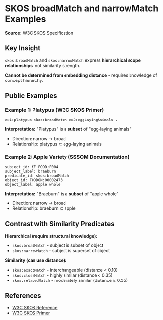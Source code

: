 # SKOS broadMatch and narrowMatch Examples

**Source:** W3C SKOS Specification

## Key Insight

`skos:broadMatch` and `skos:narrowMatch` express **hierarchical scope relationships**, not similarity strength.

**Cannot be determined from embedding distance** - requires knowledge of concept hierarchy.

## Public Examples

### Example 1: Platypus (W3C SKOS Primer)

```turtle
ex1:platypus skos:broadMatch ex2:eggLayingAnimals .
```

**Interpretation:** "Platypus" is a **subset** of "egg-laying animals"
- Direction: narrow → broad
- Relationship: platypus ⊂ egg-laying animals

### Example 2: Apple Variety (SSSOM Documentation)

```
subject_id: KF_FOOD:F004
subject_label: braeburn
predicate_id: skos:broadMatch
object_id: FOODON:00002473
object_label: apple whole
```

**Interpretation:** "Braeburn" is a **subset** of "apple whole"
- Direction: narrow → broad
- Relationship: braeburn ⊂ apple

## Contrast with Similarity Predicates

**Hierarchical (require structural knowledge):**
- `skos:broadMatch` - subject is subset of object
- `skos:narrowMatch` - subject is superset of object

**Similarity (can use distance):**
- `skos:exactMatch` - interchangeable (distance < 0.10)
- `skos:closeMatch` - highly similar (distance < 0.35)
- `skos:relatedMatch` - moderately similar (distance ≥ 0.35)

## References

- [W3C SKOS Reference](https://www.w3.org/TR/skos-reference/)
- [W3C SKOS Primer](https://www.w3.org/TR/skos-primer/)
